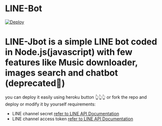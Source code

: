 # LINE-Bot
[![Deploy](https://www.herokucdn.com/deploy/button.svg)](https://heroku.com/deploy)

<h1>LINE-Jbot is a simple LINE bot coded in Node.js(javascript) with few features like Music downloader, images search  and chatbot (deprecated🚫)</h1>

you can deploy it easily using heroku button 👆👆👆 or fork the repo and deploy or modify it by yourself
requirements:
- LINE channel secret [refer to LINE API Documentation](https://developers.line.biz/en/glossary/#channel-secret)
- LINE channel access token [refer to LINE API Documentation](https://developers.line.biz/en/reference/messaging-api/#channel-access-token)